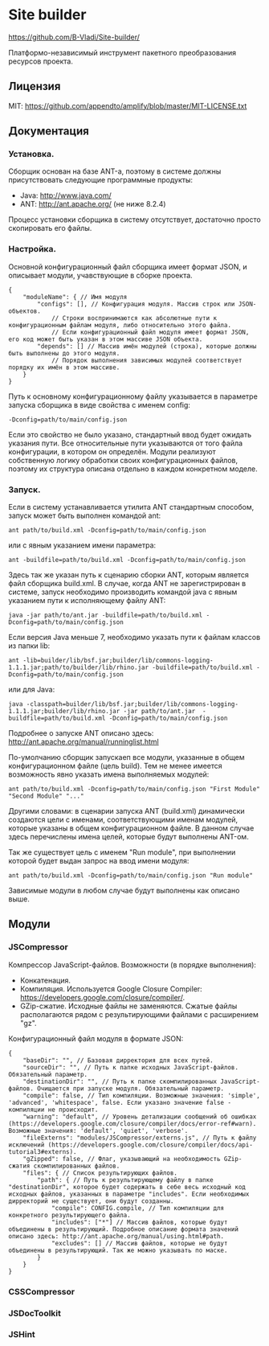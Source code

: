 # Site builder #
https://github.com/B-Vladi/Site-builder/

Платформо-независимый инструмент пакетного преобразования ресурсов проекта.

## Лицензия
MIT: https://github.com/appendto/amplify/blob/master/MIT-LICENSE.txt

## Документация
### Установка.
Сборщик основан на базе ANT-а, поэтому в системе должны присутствовать следующие программные продукты:

* Java: http://www.java.com/
* ANT: http://ant.apache.org/ (не ниже 8.2.4)

Процесс установки сборщика в систему отсутствует, достаточно просто скопировать его файлы.

### Настройка.
Основной конфигурационный файл сборщика имеет формат JSON, и описывает модули, учавствующие в сборке проекта.

	{
		"moduleName": { // Имя модуля
			"configs": [], // Конфигурация модуля. Массив строк или JSON-объектов.
				// Строки воспринимаются как абсолютные пути к конфигурационным файлам модуля, либо относительно этого файла.
				// Если конфигурационный файл модуля имеет формат JSON, его код может быть указан в этом массиве JSON объекта.
			"depends": [] // Массив имён модулей (строка), которые должны быть выполнены до этого модуля.
				// Порядок выполнения зависимых модулей соответствует порядку их имён в этом массиве.
		}
	}

Путь к основному конфигурационному файлу указывается в параметре запуска сборщика в виде свойства с именем config:

	-Dconfig=path/to/main/config.json

Если это свойство не было указано, стандартный ввод будет ожидать указания пути. Все относительные пути указываются от того файла конфигурации, в котором он определён.
Модули реализуют собственную логику обработки своих конфигурационных файлов, поэтому их структура описана отдельно в каждом конкретном моделе.

### Запуск.
Если в систему устанавливается утилита ANT стандартным способом, запуск может быть выполнен командой ant:

	ant path/to/build.xml -Dconfig=path/to/main/config.json

или с явным указанием имени параметра:

	ant -buildfile=path/to/build.xml -Dconfig=path/to/main/config.json

Здесь так же указан путь к сценарию сборки ANT, которым является файл сборщика build.xml.
В случае, когда ANT не зарегистрирован в системе, запуск необходимо производить командой java с явным указанием пути к исполняющему файлу ANT:

	java -jar path/to/ant.jar -buildfile=path/to/build.xml -Dconfig=path/to/main/config.json

Если версия Java меньше 7, необходимо указать пути к файлам классов из папки lib:

	ant -lib=builder/lib/bsf.jar;builder/lib/commons-logging-1.1.1.jar;path/to/builder/lib/rhino.jar -buildfile=path/to/build.xml -Dconfig=path/to/main/config.json

или для Java:

	java -classpath=builder/lib/bsf.jar;builder/lib/commons-logging-1.1.1.jar;builder/lib/rhino.jar -jar path/to/ant.jar  -buildfile=path/to/build.xml -Dconfig=path/to/main/config.json

Подробнее о запуске ANT описано здесь: http://ant.apache.org/manual/runninglist.html

По-умолчанию сборщик запускаеп все модули, указанные в общем конфигурационном файле (цель build). Тем не менее имеется возможность явно указать имена выполняемых модулей:

	ant path/to/build.xml -Dconfig=path/to/main/config.json "First Module" "Second Module" "..."

Другими словами: в сценарии запуска ANT (build.xml) динамически создаются цели с именами, соответствующими именам модулей, которые указаны в общем конфигурационном файле. В данном случае здесь перечислены имена целей, которые будут выполнены ANT-ом.

Так же существует цель с именем "Run module", при выполнении которой будет выдан запрос на ввод имени модуля:

	ant path/to/build.xml -Dconfig=path/to/main/config.json "Run module"

Зависимые модули в любом случае будут выполнены как описано выше.

## Модули
### JSCompressor
Компрессор JavaScript-файлов. Возможности (в порядке выполнения):

* Конкатенация.
* Компиляция. Используется Google Closure Compiler: https://developers.google.com/closure/compiler/.
* GZip-сжатие. Исходные файлы не заменяются. Сжатые файлы располагаются рядом с результирующими файлами с расширением "gz".

Конфигурационный файл модуля в формате JSON:

	{
		"baseDir": "", // Базовая дирректория для всех путей.
		"sourceDir": "", // Путь к папке исходных JavaScript-файлов. Обязательный параметр.
		"destinationDir": "", // Путь к папке скомпилированных JavaScript-файлов. Очищается при запуске модуля. Обязательный параметр.
		"compile": false, // Тип компиляции. Возможные значения: 'simple', 'advanced', 'whitespace', false. Если указано значение false - компиляции не происходит.
		"warning": "default", // Уровень детализации сообщений об ошибках (https://developers.google.com/closure/compiler/docs/error-ref#warn). Возможные значения: 'default', 'quiet', 'verbose'.
		"fileExterns": "modules/JSCompressor/externs.js", // Путь к файлу исключений (https://developers.google.com/closure/compiler/docs/api-tutorial3#externs).
		"gZipped": false, // Флаг, указывающий на необходимость GZip-сжатия скомпилированных файлов.
		"files": { // Список результирующих файлов.
			"path": { // Путь к результирующему файлу в папке "destinationDir", которое будет содержать в себе весь исходный код исходных файлов, указанных в параметре "includes". Если необходимых дирректорий не существует, они будут созданны.
				"compile": CONFIG.compile, // Тип компиляции для конкретного результирующего файла.
				"includes": ["*"] // Массив файлов, которые будут объединены в результирующий. Подробное описание формата значений описано здесь: http://ant.apache.org/manual/using.html#path.
				"excludes": [] // Массив файлов, которые не будут объединены в результирующий. Так же можно указывать по маске.
			}
		}
	}

### CSSCompressor

### JSDocToolkit

### JSHint